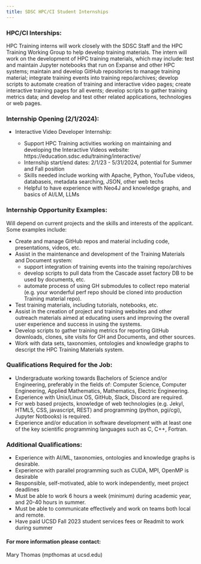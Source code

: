```yaml
---
title: SDSC HPC/CI Student Internships 
---
```


    
<h3>HPC/CI Interships: </h3>
HPC Training interns will work closely with the SDSC Staff and the HPC Training Working Group to help develop training materials. The intern will work on the development of HPC training materials, which may include: test and maintain Jupyter notebooks that run on Expanse and other HPC systems; maintain and develop GitHub repositories to manage training material; integrate training events into training repo/archives; develop scripts to automate creation of training and interactive video pages; create interactive training pages for all events; develop scripts to gather training metrics data; and develop and test other related applications, technologies or web pages.

<h3>Internship Opening (2/1/2024):</h3>  
<ul>
<li>Interactive Video Developer Internship:</li>
   <ul>
   <li> Support HPC Training activities working on maintaining and developing the Interactive Videos website: https://education.sdsc.edu/training/interactive/  </li>
   <li> Internship start/end dates: 2/1/23 - 5/31/2024, potential for Summer and Fall position
   <li>Skills needed include working with Apache, Python, YouTube videos, databaseis, metadata searching, JSON, other web techs</li>
   <li>Helpful to have experience with Neo4J and knowledge graphs, and basics of AI/LM, LLMs
   </ul>
</ul>


<h3>Internship Opportunity Examples:</h3>  
Will depend on current projects and the skills and interests of the applicant. Some examples include:
<ul>
	<li>Create and manage GitHub repos and material including code, presentations, videos, etc. 
	<li>Assist in the maintenance and development of the Training Materials and Document system:
	<ul>
		<li>support integration of training events into the training repo/archives
		<li>develop scripts to pull data from the Cascade asset factory DB to be used by documents, etc.
		<li>automate process of using GH submodules to collect repo material (e.g. your wonderful perf repo should be cloned into production Training material repo).
	</ul>
	<li>Test training materials, including tutorials, notebooks, etc.
	<li>Assist in the creation of project and training websites and other outreach materials aimed at educating users and improving the overall user experience and success in using the systems.
	<li>Develop scripts to gather training metrics for reporting GitHub downloads, clones, site visits for GH and Documents, and other sources.
	<li>Work with data sets, taxonomies, ontologies and knowledge graphs to descript the HPC Training Materials system.
</ul>

<h3>Qualifications Required for the Job: </h3>
<ul>
<li>Undergraduate working towards Bachelors of Science and/or Engineering, preferably in the fields of: Computer Science, Computer Engineering, Applied Mathematics, Mathematics, Electric Engineering.</li>
<li>Experience with Unix/Linux OS, GitHub, Slack, Discord are required.</li>
<li>For web based projects, knowledge of web technologies (e.g. Jekyl, HTML5, CSS, javascript, REST) and programming (python, pgi/cgi), Jupyter Notbooks) is required.</li>
<li>Experience and/or education in software development with at least one of the key scientific programming languages such as C, C++, Fortran.</li>
</ul>


<h3>Additional Qualifications:</h3>
<ul>
<li>Experience with AI/ML, taxonomies, ontologies and knowledge graphs is desirable.</li>
<li>Experience with parallel programming such as CUDA, MPI, OpenMP is desirable</li>
<li>Responsible, self-motivated, able to work independently, meet project deadlines</li>
<li>Must be able to work 6 hours a week (minimum) during academic year, and 20-40 hours in summer. </li>
<li>Must be able to communicate effectively and work on teams both local and remote.</li>
<li>Have paid UCSD Fall 2023 student services fees or Readmit to work during summer</li>
</ul>

<h4>For more information please contact:</h4>
Mary Thomas (mpthomas at ucsd.edu)

</td>
</tr>
<TR>
<TD>
